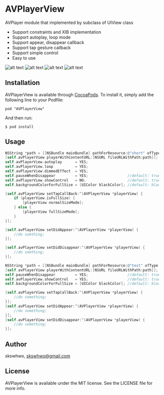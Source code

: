 # AVPlayerView

AVPlayer module that implemented by subclass of UIView class
- Support constraints and XIB implementation
- Support autoplay, loop mode
- Support appear, disappear callback
- Support tap gesture callback
- Support simple control
- Easy to use 

![alt text](https://github.com/skswhwo/AVPlayerView/blob/master/sample1.gif "demo")
![alt text](https://github.com/skswhwo/AVPlayerView/blob/master/sample2.png "demo")
![alt text](https://github.com/skswhwo/AVPlayerView/blob/master/sample3.png "demo")
![alt text](https://github.com/skswhwo/AVPlayerView/blob/master/sample4.png "demo")

## Installation

AVPlayerView is available through [CocoaPods](http://cocoapods.org). To install
it, simply add the following line to your Podfile:

`
pod "AVPlayerView"
`

And then run:

`
$ pod install
`

## Usage

```objective-c
NSString *path = [[NSBundle mainBundle] pathForResource:@"short" ofType:@"mp4"];
[self.avPlayerView playerWithContentURL:[NSURL fileURLWithPath:path]];
self.avPlayerView.autoplay      = YES;
self.avPlayerView.loop          = YES;
self.avPlayerView.dimmedEffect  = YES;
self.pauseWhenDisappear         = YES;                  //default: true
self.avPlayerView.showControl   = NO;                   //default: true
self.backgroundColorForFullSize = [UIColor blackColor]; //default: black

[self.avPlayerView setTapCallBack:^(AVPlayerView *playerView) {
    if (playerView.isFullSize) {
        [playerView normalSizeMode];
    } else {
        [playerView fullSizeMode];
    }
}];

[self.avPlayerView setDidAppear:^(AVPlayerView *playerView) {
    //do somthing;
}];

[self.avPlayerView setDidDisappear:^(AVPlayerView *playerView) {
    //do somthing;
}];

```

```objective-c
NSString *path = [[NSBundle mainBundle] pathForResource:@"test" ofType:@"mp4"];
[self.avPlayerView playerWithContentURL:[NSURL fileURLWithPath:path]];
self.pauseWhenDisappear         = YES;                  //default: true
self.avPlayerView.showControl   = YES;                  //default: true
self.backgroundColorForFullSize = [UIColor blackColor]; //default: black

[self.avPlayerView setTapCallBack:^(AVPlayerView *playerView) {
    //do something;
}];
[self.avPlayerView setDidAppear:^(AVPlayerView *playerView) {
    //do something;
}];
[self.avPlayerView setDidDisappear:^(AVPlayerView *playerView) {
    //do something;
}];

```

## Author

skswhwo, skswhwo@gmail.com

## License

AVPlayerView is available under the MIT license. See the LICENSE file for more info.
